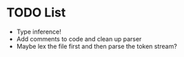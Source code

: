 # TODO List

- Type inference!
- Add comments to code and clean up parser
- Maybe lex the file first and then parse the token stream?
